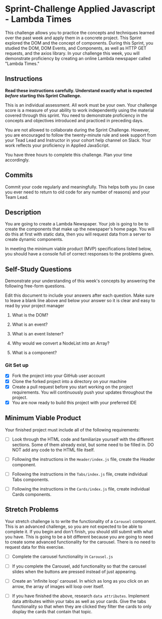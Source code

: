 # Sprint-Challenge Applied Javascript - Lambda Times

This challenge allows you to practice the concepts and techniques learned over
the past week and apply them in a concrete project. This Sprint explored the DOM
and the concept of components. During this Sprint, you studied the DOM, DOM
Events, and Components, as well as HTTP GET requests, and the axios library. In
your challenge this week, you will demonstrate proficiency by creating an online
Lambda newspaper called "Lambda Times."

## Instructions

**Read these instructions carefully. Understand exactly what is expected
_before_ starting this Sprint Challenge.**

This is an individual assessment. All work must be your own. Your challenge
score is a measure of your ability to work independently using the material
covered through this sprint. You need to demonstrate proficiency in the concepts
and objectives introduced and practiced in preceding days.

You are not allowed to collaborate during the Sprint Challenge. However, you are
encouraged to follow the twenty-minute rule and seek support from your Tead Lead
and Instructor in your cohort help channel on Slack. Your work reflects your
proficiency in Applied JavaScript.

You have three hours to complete this challenge. Plan your time accordingly.

## Commits

Commit your code regularly and meaningfully. This helps both you (in case you
ever need to return to old code for any number of reasons) and your Team Lead.

## Description

You are going to create a Lambda Newspaper. Your job is going to be to create
the components that make up the newspaper's home page. You will do this at first
with static data, then you will request data from a server to create dynamic
components.

In meeting the minimum viable product (MVP) specifications listed below, you
should have a console full of correct responses to the problems given.

## Self-Study Questions

Demonstrate your understanding of this week's concepts by answering the
following free-form questions.

Edit this document to include your answers after each question. Make sure to
leave a blank line above and below your answer so it is clear and easy to read
by your project manager

1. What is the DOM?

2. What is an event?

3. What is an event listener?

4. Why would we convert a NodeList into an Array?

5. What is a component?

### Git Set up

- [x] Fork the project into your GitHub user account
- [x] Clone the forked project into a directory on your machine
- [x] Create a pull request before you start working on the project
      requirements. You will continuously push your updates throughout the
      project.
- [x] You are now ready to build this project with your preferred IDE

## Minimum Viable Product

Your finished project must include all of the following requirements:

- [ ] Look through the HTML code and familiarize yourself with the different
      sections. Some of them already exist, but some need to be filled in. DO
      NOT add any code to the HTML file itself.

- [ ] Following the instructions in the `Header/index.js` file, create the
      Header component.

- [ ] Following the instructions in the `Tabs/index.js` file, create individual
      Tabs components.

- [ ] Following the instructions in the `Cards/index.js` file, create individual
      Cards components.

## Stretch Problems

Your stretch challenge is to write the functionality of a `Carousel` component.
This is an advanced challenge, so you are not expected to be able to complete
it. If you begin and don't finish, you should still submit with what you have.
This is going to be a bit different because you are going to need to create some
advanced functionality for the carousel. There is no need to request data for
this exercise.

- [ ] Complete the carousel functionality in `Carousel.js`

- [ ] If you complete the Carousel, add functionality so that the carousel
      slides when the buttons are pressed instead of just appearing.

- [ ] Create an 'infinite loop' carousel. In which as long as you click on an
      arrow, the array of images will loop over itself.

- [ ] If you have finished the above, research `data attributes`. Implement data
      attributes within your tabs as well as your cards. Give the tabs
      functionality so that when they are clicked they filter the cards to only
      display the cards that contain that topic.
